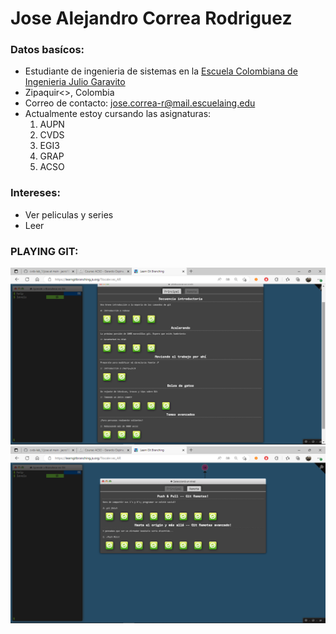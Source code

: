 # **Jose Alejandro Correa Rodriguez**

### Datos basícos:
* Estudiante de ingenieria de sistemas en la [Escuela Colombiana de Ingenieria Julio Garavito](https://www.escuelaing.edu.co/es/)
* Zipaquir<>, Colombia
* Correo de contacto: jose.correa-r@mail.escuelaing.edu
* Actualmente estoy cursando las asignaturas:
    1. AUPN
    2. CVDS
    3. EGI3
    4. GRAP
    5. ACSO
    

### Intereses:

* Ver peliculas y series
* Leer

### PLAYING GIT:
![click](img.png)
![click](imge.png)

```

